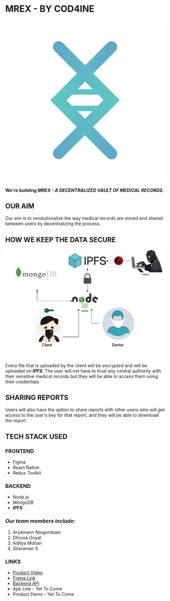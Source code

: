 # MREX - BY COD4INE

<p align="center">
  <img src="./logo.png" alt="Sublime's custom image"/>
</p>

#### We're building **_MREX - A DECENTRALIZED VAULT OF MEDICAL RECORDS._**

## OUR AIM

Our aim is to revolutionalize the way medical records are stored and shared between users by decentralizing the process.

## HOW WE KEEP THE DATA SECURE

<p align="center">
  <img src="./ipfs.png" alt="Sublime's custom image"/>
</p>

Every file that is uploaded by the client will be _encrypted_ and will be uploaded on **_IPFS_**. The user will not have to trust any central authority with their sensitive medical records but they will be able to access them using their credentials

## SHARING REPORTS

Users will also have the option to share reports with other users who will get access to the user's key for that report, and they will be able to download the report


## TECH STACK USED
  ### FRONTEND  
  - Figma
  - React Native  
  - Redux Toolkit
  ### BACKEND
  - Node.js
  - MongoDB
  - **_IPFS_**

### **_Our team members include:_**

  1. Aryamann Ningombam
  2. Dhruva Goyal
  3. Aditya Mohan
  4. Sitaraman S

### LINKS
  - [Product Video](https://www.youtube.com/watch?v=kmI5YqM8KrU)
  - [Figma Link](https://www.figma.com/proto/hMsvOYwCBDwBcmpQzObxT4/Mrex?page-id=1%3A19&node-id=68%3A40&viewport=241%2C48%2C0.28&scaling=scale-down&starting-point-node-id=2%3A38)
  - [Backend API](https://mrex-backend.herokuapp.com/welcome)
  - Apk Link - Yet To Come
  - Product Demo - Yet To Come

   
